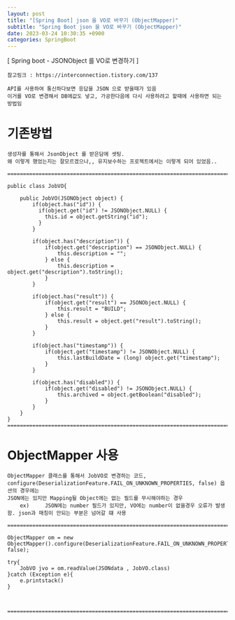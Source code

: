 ```yaml
---
layout: post
title: "[Spring Boot] json 을 VO로 바꾸기 (ObjectMapper)"
subtitle: "Spring Boot json 을 VO로 바꾸기 (ObjectMapper)"
date: 2023-03-24 10:30:35 +0900
categories: SpringBoot
---
```

[ Spring boot - JSONObject 를 VO로 변경하기 ]

	참고링크 : https://interconnection.tistory.com/137

	API를 사용하여 통신하다보면 응답을 JSON 으로 받을때가 있음
	이거를 VO로 변경해서 DB에값도 넣고, 가공한다음에 다시 사용하려고 할때에 사용하면 되는 방법임


# 기존방법 
	생성자를 통해서 JsonObject 를 받은담에 셋팅.
	왜 이렇게 했었는지는 잘모르겠으나,, 유지보수하는 프로젝트에서는 이렇게 되어 있었음..
	
	=================================================================================================================

	public class JobVO{
		
		public JobVO(JSONObject object) {
			if(object.has("id")) {
			  if(object.get("id") != JSONObject.NULL) {
				this.id = object.getString("id");
			  }
			}
			
			if(object.has("description")) {
				if(object.get("description") == JSONObject.NULL) {
					this.description = "";
				} else {
					this.description = object.get("description").toString();
				}
			}
			
			if(object.has("result")) {
				if(object.get("result") == JSONObject.NULL) {
					this.result = "BUILD";
				} else {
					this.result = object.get("result").toString();
				}
			}
			
			if(object.has("timestamp")) {
				if(object.get("timestamp") != JSONObject.NULL) {
					this.lastBuildDate = (long) object.get("timestamp");
				}
			}
			
			if(object.has("disabled")) {
				if(object.get("disabled") != JSONObject.NULL) {
					this.archived = object.getBoolean("disabled");
				}
			}
		}
	}
	=================================================================================================================


# ObjectMapper 사용
	
	ObjectMapper 클래스를 통해서 JobVO로 변경하는 코드,
	configure(DeserializationFeature.FAIL_ON_UNKNOWN_PROPERTIES, false) 옵션의 경우에는
	JSON에는 있지만 Mapping될 Object에는 없는 필드를 무시해야하는 경우
		ex) 	JSON에는 number 필드가 있지만, VO에는 number이 없을경우 오류가 발생함. json과 매칭이 안되는 부분은 넘어갈 떄 사용

	=================================================================================================================
	
	ObjectMapper om = new ObjectMapper().configure(DeserializationFeature.FAIL_ON_UNKNOWN_PROPERTIES, false);
	
	try{
		JobVO jvo = om.readValue(JSONdata , JobVO.class)
	}catch (Exception e){
		e.printstack()
	}



	=================================================================================================================
